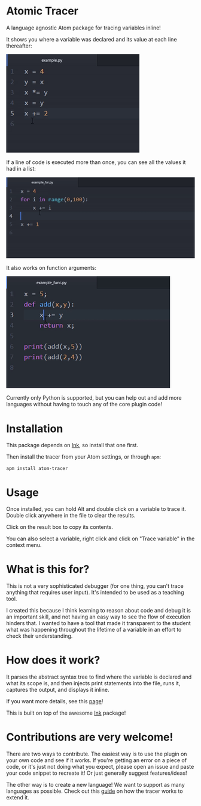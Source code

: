# Atomic Tracer

A language agnostic Atom package for tracing variables inline!

It shows you where a variable was declared and its value at each line thereafter:

![simple_example](https://raw.githubusercontent.com/OmarShehata/atom-tracer/master/_images/tracer_simple.gif)

If a line of code is executed more than once, you can see all the values it had in a list:

![for_example](https://raw.githubusercontent.com/OmarShehata/atom-tracer/master/_images/tracer_for.gif)

It also works on function arguments:

![funcexample](https://raw.githubusercontent.com/OmarShehata/atom-tracer/master/_images/tracer_func.gif)

Currently only Python is supported, but you can help out and add more languages without having to touch any of the core plugin code!

# Installation

This package depends on [Ink](https://github.com/JunoLab/atom-ink), so install that one first. 

Then install the tracer from your Atom settings, or through `apm`:

```
apm install atom-tracer
```

# Usage

Once installed, you can hold Alt and double click on a variable to trace it. Double click anywhere in the file to clear the results.

Click on the result box to copy its contents.

You can also select a variable, right click and click on "Trace variable" in the context menu.

# What is this for?

This is not a very sophisticated debugger (for one thing, you can't trace anything that requires user input). It's intended to be used as a teaching tool.

I created this because I think learning to reason about code and debug it is an important skill, and not having an easy way to see the flow of execution hinders that. I wanted to have a tool that made it transparent to the student what was happening throughout the lifetime of a variable in an effort to check their understanding.

# How does it work?

It parses the abstract syntax tree to find where the variable is declared and what its scope is, and then injects print statements into the file, runs it, captures the output, and displays it inline.

If you want more details, see this [page](HowItWorks.md)!

This is built on top of the awesome [Ink](https://github.com/JunoLab/atom-ink) package!

# Contributions are very welcome!

There are two ways to contribute. The easiest way is to use the plugin on your own code and see if it works. If you're getting an error on a piece of code, or it's just not doing what you expect, please open an issue and paste your code snippet to recreate it! Or just generally suggest features/ideas!

The other way is to create a new language! We want to support as many languages as possible. Check out this [guide](HowItWorks.md) on how the tracer works to extend it.
